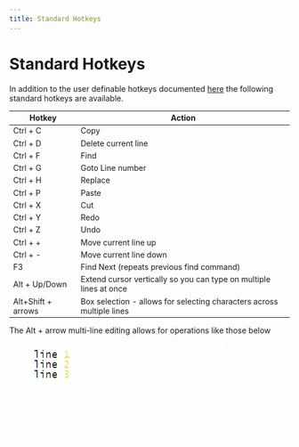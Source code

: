 ```yaml
---
title: Standard Hotkeys
---
```


# Standard Hotkeys

In addition to the user definable hotkeys documented [here](/docs/features/options/options-window-key-bindings) the following standard hotkeys are available.

| Hotkey | Action |
|---|---|
| Ctrl + C | Copy |
| Ctrl + D | Delete current line |
| Ctrl + F | Find |
| Ctrl + G | Goto Line number |
| Ctrl + H | Replace |
| Ctrl + P | Paste |
| Ctrl + X | Cut |
| Ctrl + Y | Redo | 
| Ctrl + Z | Undo |
| Ctrl + + | Move current line up |
| Ctrl + - | Move current line down |
| F3 | Find Next (repeats previous find command) |
| Alt + Up/Down | Extend cursor vertically so you can type on multiple lines at once |
| Alt+Shift + arrows| Box selection - allows for selecting characters across multiple lines |

The Alt + arrow multi-line editing allows for operations like those below

![](multi-line-editing.gif)